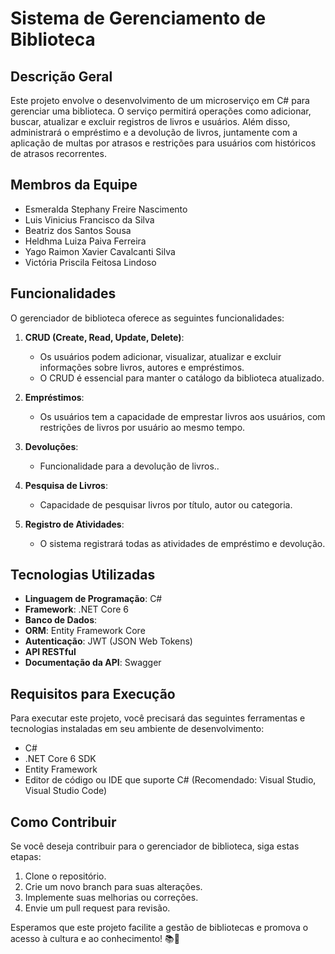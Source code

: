 # Sistema de Gerenciamento de Biblioteca

## Descrição Geral
Este projeto envolve o desenvolvimento de um microserviço em C# para gerenciar uma biblioteca. O serviço permitirá operações como adicionar, buscar, atualizar e excluir registros de livros e usuários. Além disso, administrará o empréstimo e a devolução de livros, juntamente com a aplicação de multas por atrasos e restrições para usuários com históricos de atrasos recorrentes.

## Membros da Equipe
- Esmeralda Stephany Freire Nascimento
- Luis Vinicius Francisco da Silva
- Beatriz dos Santos Sousa
- Heldhma Luiza Paiva Ferreira
- Yago Raimon Xavier Cavalcanti Silva
- Victória Priscila Feitosa Lindoso

## Funcionalidades

O gerenciador de biblioteca oferece as seguintes funcionalidades:

1. **CRUD (Create, Read, Update, Delete)**:
   - Os usuários podem adicionar, visualizar, atualizar e excluir informações sobre livros, autores e empréstimos.
   - O CRUD é essencial para manter o catálogo da biblioteca atualizado.
   
2. **Empréstimos**:
   - Os usuários tem a capacidade de emprestar livros aos usuários, com restrições de livros por usuário ao mesmo tempo.

3. **Devoluções**:
   - Funcionalidade para a devolução de livros..  

4. **Pesquisa de Livros**:
   - Capacidade de pesquisar livros por título, autor ou categoria.

5. **Registro de Atividades**:
   - O sistema registrará todas as atividades de empréstimo e devolução.
   

## Tecnologias Utilizadas
- **Linguagem de Programação**: C#
- **Framework**: .NET Core 6
- **Banco de Dados**:
- **ORM**: Entity Framework Core
- **Autenticação**: JWT (JSON Web Tokens)
- **API RESTful**
- **Documentação da API**: Swagger

## Requisitos para Execução
Para executar este projeto, você precisará das seguintes ferramentas e tecnologias instaladas em seu ambiente de desenvolvimento:
- C#
- .NET Core 6 SDK
- Entity Framework
- Editor de código ou IDE que suporte C# (Recomendado: Visual Studio, Visual Studio Code)

## Como Contribuir

Se você deseja contribuir para o gerenciador de biblioteca, siga estas etapas:

1. Clone o repositório.
2. Crie um novo branch para suas alterações.
3. Implemente suas melhorias ou correções.
4. Envie um pull request para revisão.

Esperamos que este projeto facilite a gestão de bibliotecas e promova o acesso à cultura e ao conhecimento! 📚🌟
